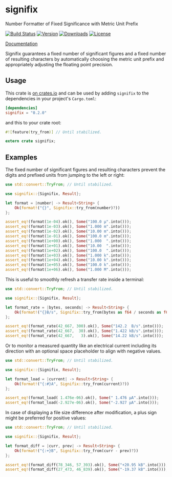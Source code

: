 # signifix

Number Formatter of Fixed Significance with Metric Unit Prefix

[![Build Status](https://travis-ci.org/qu1x/signifix.svg?branch=master)](https://travis-ci.org/qu1x/signifix)
[![Version](https://img.shields.io/crates/v/signifix.svg)](https://crates.io/crates/signifix)
[![Downloads](https://img.shields.io/crates/d/signifix.svg)](https://crates.io/crates/signifix)
[![License](https://img.shields.io/crates/l/signifix.svg)](https://www.gnu.org/licenses/lgpl-3.0.en.html)

[Documentation](https://docs.rs/signifix/0.2.0/signifix/)

Signifix guarantees a fixed number of significant figures and a fixed number
of resulting characters by automatically choosing the metric unit prefix and
appropriately adjusting the floating point precision.

## Usage

This crate is [on crates.io](https://crates.io/crates/signifix) and can be
used by adding `signifix` to the dependencies in your project's
`Cargo.toml`:

```toml
[dependencies]
signifix = "0.2.0"
```

and this to your crate root:

```rust
#![feature(try_from)] // Until stabilized.

extern crate signifix;
```

## Examples

The fixed number of significant figures and resulting characters prevent the
digits and prefixed units from jumping to the left or right:

```rust
use std::convert::TryFrom; // Until stabilized.

use signifix::{Signifix, Result};

let format = |number| -> Result<String> {
	Ok(format!("{}", Signifix::try_from(number)?))
};

assert_eq!(format(1e-04).ok(), Some("100.0 µ".into()));
assert_eq!(format(1e-03).ok(), Some("1.000 m".into()));
assert_eq!(format(1e-02).ok(), Some("10.00 m".into()));
assert_eq!(format(1e-01).ok(), Some("100.0 m".into()));
assert_eq!(format(1e+00).ok(), Some("1.000  ".into()));
assert_eq!(format(1e+01).ok(), Some("10.00  ".into()));
assert_eq!(format(1e+02).ok(), Some("100.0  ".into()));
assert_eq!(format(1e+03).ok(), Some("1.000 k".into()));
assert_eq!(format(1e+04).ok(), Some("10.00 k".into()));
assert_eq!(format(1e+05).ok(), Some("100.0 k".into()));
assert_eq!(format(1e+06).ok(), Some("1.000 M".into()));
```

This is useful to smoothly refresh a transfer rate inside a terminal:

```rust
use std::convert::TryFrom; // Until stabilized.

use signifix::{Signifix, Result};

let format_rate = |bytes, seconds| -> Result<String> {
	Ok(format!("{}B/s", Signifix::try_from(bytes as f64 / seconds as f64)?))
};

assert_eq!(format_rate(42_667, 300).ok(), Some("142.2  B/s".into()));
assert_eq!(format_rate(42_667,  30).ok(), Some("1.422 kB/s".into()));
assert_eq!(format_rate(42_667,   3).ok(), Some("14.22 kB/s".into()));
```

Or to monitor a measured quantity like an electrical current including its
direction with an optional space placeholder to align with negative values.

```rust
use std::convert::TryFrom; // Until stabilized.

use signifix::{Signifix, Result};

let format_load = |current| -> Result<String> {
	Ok(format!("{:#}A", Signifix::try_from(current)?))
};

assert_eq!(format_load( 1.476e-06).ok(), Some(" 1.476 µA".into()));
assert_eq!(format_load(-2.927e-06).ok(), Some("-2.927 µA".into()));
```

In case of displaying a file size difference after modification, a plus sign
might be preferred for positive values:

```rust
use std::convert::TryFrom; // Until stabilized.

use signifix::{Signifix, Result};

let format_diff = |curr, prev| -> Result<String> {
	Ok(format!("{:+}B", Signifix::try_from(curr - prev)?))
};

assert_eq!(format_diff(78_346, 57_393).ok(), Some("+20.95 kB".into()));
assert_eq!(format_diff(27_473, 46_839).ok(), Some("-19.37 kB".into()));
```
